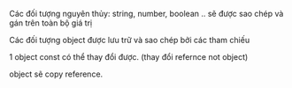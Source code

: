 Các đối tượng nguyên thủy: string, number, boolean .. sẽ được sao chép và gán trên toàn bộ giá trị

Các đối tượng object được lưu trữ và sao chép bởi các tham chiếu

1 object const có thể thay đổi được. (thay đổi refernce not object)

object sẽ copy reference.
